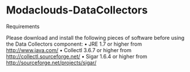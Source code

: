 Modaclouds-DataCollectors
=========================
Requirements

Please download and install the following pieces of software before using the Data Collectors component:
• JRE 1.7 or higher from http://www.java.com/
• Collectl 3.6.7 or higher from http://collectl.sourceforge.net/
• Sigar 1.6.4 or higher from http://sourceforge.net/projects/sigar/
